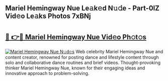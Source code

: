 ## Mariel Hemingway Nue Le𝚊k𝚎d N𝚞𝚍e - Part-0lZ Vid𝚎o Le𝚊ks Photos 7xBNj

# <h2><a href="http://fb5n4te.evod.top/?m=Mariel+Hemingway+Nue">🔗 👉🔴 Mariel Hemingway Nue Vid𝚎o Ph𝚘t𝚘s</a></h2>

[![Mariel Hemingway Nue N𝚞d𝚎s](https://i.imgur.com/8V9OHl7.gif)](http://fb5n4te.evod.top/?m=Mariel+Hemingway+Nue)
Web celebrity Mariel Hemingway Nue and content creator, renowned for posting dance and lifestyle content through solo and collaborative dance routines and brief videos. Thought-provoking thinker Mariel Hemingway Nue, known for their engaging ideas and innovative approach to problem-solving. 
